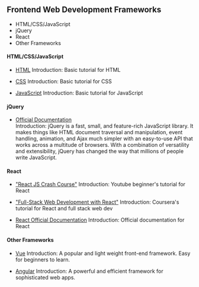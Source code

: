 ## Frontend Web Development Frameworks

- HTML/CSS/JavaScript
- jQuery
- React
- Other Frameworks


#### HTML/CSS/JavaScript
- [HTML](https://www.w3schools.com/html/default.asp)
Introduction: Basic tutorial for HTML

- [CSS](https://www.w3schools.com/css/default.asp)
Introduction: Basic tutorial for CSS

- [JavaScript](https://javascript.info/)
Introduction: Basic tutorial for JavaScript

#### jQuery
- [Official Documentation](https://jquery.com/)  
Introduction: jQuery is a fast, small, and feature-rich JavaScript library. It makes things like HTML document traversal and manipulation, event handling, animation, and Ajax much simpler with an easy-to-use API that works across a multitude of browsers. With a combination of versatility and extensibility, jQuery has changed the way that millions of people write JavaScript.

#### React
- ["React JS Crash Course"](https://www.youtube.com/watch?v=A71aqufiNtQ)
Introduction: Youtube beginner's tutorial for React

- ["Full-Stack Web Development with React"](https://www.coursera.org/specializations/full-stack-react)
Introduction: Coursera's tutorial for React and full stack web dev

- [React Official Documentation](https://reactjs.org/docs/getting-started.html)
Introduction: Official documentation for React

#### Other Frameworks 

- [Vue](https://vuejs.org/v2/guide/)
Introduction: A popular and light weight front-end framework. Easy for beginners to learn.

- [Angular](https://angular.io/docs)
Introduction: A powerful and efficient framework for sophisticated web apps.
